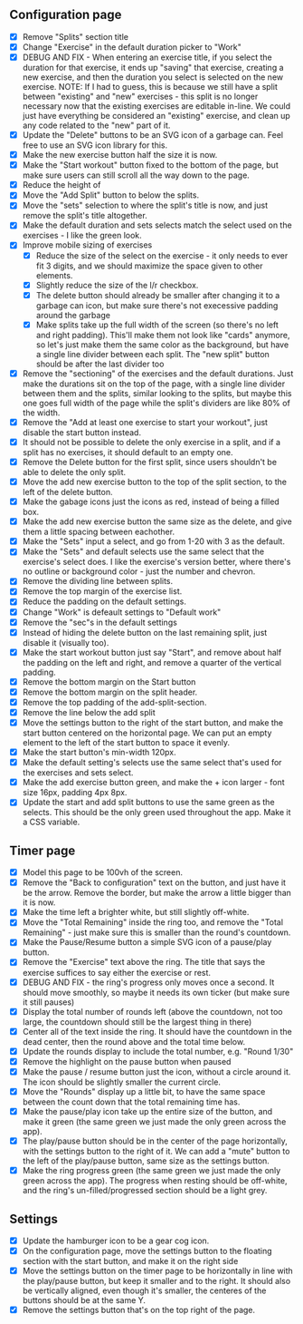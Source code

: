 ## Configuration page

-   [x] Remove "Splits" section title
-   [x] Change "Exercise" in the default duration picker to "Work"
-   [x] DEBUG AND FIX - When entering an exercise title, if you select the
        duration for that exercise, it ends up "saving" that exercise, creating
        a new exercise, and then the duration you select is selected on the new
        exercise. NOTE: If I had to guess, this is because we still have a split
        between "existing" and "new" exercises - this split is no longer
        necessary now that the existing exercises are editable in-line. We could
        just have everything be considered an "existing" exercise, and clean up
        any code related to the "new" part of it.
-   [x] Update the "Delete" buttons to be an SVG icon of a garbage can. Feel
        free to use an SVG icon library for this.
-   [x] Make the new exercise button half the size it is now.
-   [x] Make the "Start workout" button fixed to the bottom of the page, but
        make sure users can still scroll all the way down to the page.
-   [x] Reduce the height of
-   [x] Move the "Add Split" button to below the splits.
-   [x] Move the "sets" selection to where the split's title is now, and just
        remove the split's title altogether.
-   [x] Make the default duration and sets selects match the select used on the
        exercises - I like the green look.
-   [x] Improve mobile sizing of exercises
    -   [x] Reduce the size of the select on the exercise - it only needs to
            ever fit 3 digits, and we should maximize the space given to other
            elements.
    -   [x] Slightly reduce the size of the l/r checkbox.
    -   [x] The delete button should already be smaller after changing it to a
            garbage can icon, but make sure there's not execessive padding
            around the garbage
    -   [x] Make splits take up the full width of the screen (so there's no left
            and right padding). This'll make them not look like "cards" anymore,
            so let's just make them the same color as the background, but have a
            single line divider between each split. The "new split" button
            should be after the last divider too
-   [x] Remove the "sectioning" of the exercises and the default durations. Just
        make the durations sit on the top of the page, with a single line
        divider between them and the splits, similar looking to the splits, but
        maybe this one goes full width of the page while the split's dividers
        are like 80% of the width.
-   [x] Remove the "Add at least one exercise to start your workout", just
        disable the start button instead.
-   [x] It should not be possible to delete the only exercise in a split, and if
        a split has no exercises, it should default to an empty one.
-   [x] Remove the Delete button for the first split, since users shouldn't be
        able to delete the only split.
-   [x] Move the add new exercise button to the top of the split section, to the
        left of the delete button.
-   [x] Make the gabage icons just the icons as red, instead of being a filled
        box.
-   [x] Make the add new exercise button the same size as the delete, and give
        them a little spacing between eachother.
-   [x] Make the "Sets" input a select, and go from 1-20 with 3 as the default.
-   [x] Make the "Sets" and default selects use the same select that the
        exercise's select does. I like the exercise's version better, where
        there's no outline or background color - just the number and chevron.
-   [x] Remove the dividing line between splits.
-   [x] Remove the top margin of the exercise list.
-   [x] Reduce the padding on the default settings.
-   [x] Change "Work" is defeault settings to "Default work"
-   [x] Remove the "sec"s in the default settings
-   [x] Instead of hiding the delete button on the last remaining split, just
        disable it (visually too).
-   [x] Make the start workout button just say "Start", and remove about half
        the padding on the left and right, and remove a quarter of the vertical
        padding.
-   [x] Remove the bottom margin on the Start button
-   [x] Remove the bottom margin on the split header.
-   [x] Remove the top padding of the add-split-section.
-   [x] Remove the line below the add split
-   [x] Move the settings button to the right of the start button, and make the
        start button centered on the horizontal page. We can put an empty
        element to the left of the start button to space it evenly.
-   [x] Make the start button's min-width 120px.
-   [x] Make the default setting's selects use the same select that's used for
        the exercises and sets select.
-   [x] Make the add exercise button green, and make the + icon larger - font
        size 16px, padding 4px 8px.
-   [x] Update the start and add split buttons to use the same green as the
        selects. This should be the only green used throughout the app. Make it
        a CSS variable.

## Timer page

-   [x] Model this page to be 100vh of the screen.
-   [x] Remove the "Back to configuration" text on the button, and just have it
        be the arrow. Remove the border, but make the arrow a little bigger than
        it is now.
-   [x] Make the time left a brighter white, but still slightly off-white.
-   [x] Move the "Total Remaining" inside the ring too, and remove the "Total
        Remaining" - just make sure this is smaller than the round's countdown.
-   [x] Make the Pause/Resume button a simple SVG icon of a pause/play button.
-   [x] Remove the "Exercise" text above the ring. The title that says the
        exercise suffices to say either the exercise or rest.
-   [x] DEBUG AND FIX - the ring's progress only moves once a second. It should
        move smoothly, so maybe it needs its own ticker (but make sure it still
        pauses)
-   [x] Display the total number of rounds left (above the countdown, not too
        large, the countdown should still be the largest thing in there)
-   [x] Center all of the text inside the ring. It should have the countdown in
        the dead center, then the round above and the total time below.
-   [x] Update the rounds display to include the total number, e.g. "Round 1/30"
-   [x] Remove the highlight on the pause button when paused
-   [x] Make the pause / resume button just the icon, without a circle around
        it. The icon should be slightly smaller the current circle.
-   [x] Move the "Rounds" display up a little bit, to have the same space
        between the count down that the total remaining time has.
-   [x] Make the pause/play icon take up the entire size of the button, and make
        it green (the same green we just made the only green across the app).
-   [x] The play/pause button should be in the center of the page horizontally,
        with the settings button to the right of it. We can add a "mute" button
        to the left of the play/pause button, same size as the settings button.
-   [x] Make the ring progress green (the same green we just made the only green
        across the app). The progress when resting should be off-white, and the
        ring's un-filled/progressed section should be a light grey.

## Settings

-   [x] Update the hamburger icon to be a gear cog icon.
-   [x] On the configuration page, move the settings button to the floating
        section with the start button, and make it on the right side
-   [x] Move the settings button on the timer page to be horizontally in line
        with the play/pause button, but keep it smaller and to the right. It
        should also be vertically aligned, even though it's smaller, the
        centeres of the buttons should be at the same Y.
-   [x] Remove the settings button that's on the top right of the page.
